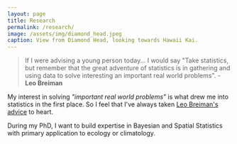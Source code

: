 ```yaml
---
layout: page
title: Research
permalink: /research/
image: /assets/img/diamond_head.jpeg
caption: View from Diamond Head, looking towards Hawaii Kai.
---
```


> If I were advising a young person today... I would say "Take statistics, but remember that the great adventure of statistics is in gathering and using data to solve interesting an important real world problems".  - **Leo Breiman**


My interest in solving *"important real world problems"* is what drew me into statistics in the first place.
So I feel that I've always taken [Leo Breiman's advice](https://projecteuclid.org/download/pdf_1/euclid.ss/1009213290) to heart.  

During my PhD, I want to build expertise in Bayesian and Spatial Statistics with primary application to ecology or climatology.
